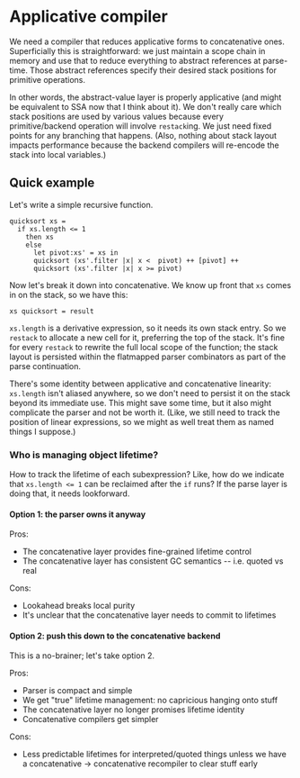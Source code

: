 # Applicative compiler
We need a compiler that reduces applicative forms to concatenative ones.
Superficially this is straightforward: we just maintain a scope chain in memory
and use that to reduce everything to abstract references at parse-time. Those
abstract references specify their desired stack positions for primitive
operations.

In other words, the abstract-value layer is properly applicative (and might be
equivalent to SSA now that I think about it). We don't really care which stack
positions are used by various values because every primitive/backend operation
will involve `restack`ing. We just need fixed points for any branching that
happens. (Also, nothing about stack layout impacts performance because the
backend compilers will re-encode the stack into local variables.)

## Quick example
Let's write a simple recursive function.

```
quicksort xs =
  if xs.length <= 1
    then xs
    else
      let pivot:xs' = xs in
      quicksort (xs'.filter |x| x <  pivot) ++ [pivot] ++
      quicksort (xs'.filter |x| x >= pivot)
```

Now let's break it down into concatenative. We know up front that `xs` comes in
on the stack, so we have this:

```
xs quicksort = result
```

`xs.length` is a derivative expression, so it needs its own stack entry. So we
`restack` to allocate a new cell for it, preferring the top of the stack. It's
fine for every `restack` to rewrite the full local scope of the function; the
stack layout is persisted within the flatmapped parser combinators as part of
the parse continuation.

There's some identity between applicative and concatenative linearity:
`xs.length` isn't aliased anywhere, so we don't need to persist it on the stack
beyond its immediate use. This might save some time, but it also might
complicate the parser and not be worth it. (Like, we still need to track the
position of linear expressions, so we might as well treat them as named things I
suppose.)

### Who is managing object lifetime?
How to track the lifetime of each subexpression? Like, how do we indicate that
`xs.length <= 1` can be reclaimed after the `if` runs? If the parse layer is
doing that, it needs lookforward.

#### Option 1: the parser owns it anyway
Pros:

- The concatenative layer provides fine-grained lifetime control
- The concatenative layer has consistent GC semantics -- i.e. quoted vs real

Cons:

- Lookahead breaks local purity
- It's unclear that the concatenative layer needs to commit to lifetimes

#### Option 2: push this down to the concatenative backend
This is a no-brainer; let's take option 2.

Pros:

- Parser is compact and simple
- We get "true" lifetime management: no capricious hanging onto stuff
- The concatenative layer no longer promises lifetime identity
- Concatenative compilers get simpler

Cons:

- Less predictable lifetimes for interpreted/quoted things unless we have a
  concatenative -> concatenative recompiler to clear stuff early
